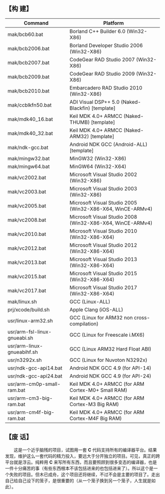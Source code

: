 
## 【构 建】
Command | Platform
------- | --------
mak/bcb60.bat | Borland C++ Builder 6.0 (Win32-X86)
mak/bcb2006.bat | Borland Developer Studio 2006 (Win32-X86)
mak/bcb2007.bat | CodeGear RAD Studio 2007 (Win32-X86)
mak/bcb2009.bat | CodeGear RAD Studio 2009 (Win32-X86)
mak/bcb2010.bat | Embarcadero RAD Studio 2010 (Win32-X86)
mak/ccblkfn50.bat | ADI Visual DSP++ 5.0 (Naked-Blackfin) [template]
mak/mdk40_16.bat | Keil MDK 4.0+ ARMCC (Naked-THUMB) [template]
mak/mdk40_32.bat | Keil MDK 4.0+ ARMCC (Naked-ARM32) [template]
mak/ndk-gcc.bat | Android NDK GCC (Android-ALL) [template]
mak/mingw32.bat | MinGW32 (Win32-X86)
mak/mingw64.bat | MinGW64 (Win32-X64)
mak/vc2002.bat | Microsoft Visual Studio 2002 (Win32-X86)
mak/vc2003.bat | Microsoft Visual Studio 2003 (Win32-X86)
mak/vc2005.bat | Microsoft Visual Studio 2005 (Win32-X86-X64, WinCE-ARMv4)
mak/vc2008.bat | Microsoft Visual Studio 2008 (Win32-X86-X64, WinCE-ARMv4)
mak/vc2010.bat | Microsoft Visual Studio 2010 (Win32-X86-X64)
mak/vc2012.bat | Microsoft Visual Studio 2012 (Win32-X86-X64)
mak/vc2013.bat | Microsoft Visual Studio 2013 (Win32-X86-X64)
mak/vc2015.bat | Microsoft Visual Studio 2015 (Win32-X86-X64)
mak/vc2017.bat | Microsoft Visual Studio 2017 (Win32-X86-X64)
mak/linux.sh | GCC (Linux-ALL)
prj/xcode/build.sh | Apple Clang (iOS-ALL)
usr/linux-arm32.sh | GCC (Linux for ARM32 non cross-compilation)
usr/arm-fsl-linux-gnueabi.sh | GCC (Linux for Freescale i.MX6)
usr/arm-linux-gnueabihf.sh | GCC (Linux ARM32 Hard Float ABI)
usr/n3292x.sh | GCC (Linux for Nuvoton N3292x)
usr/ndk-gcc-api14.bat | Android NDK GCC 4.9 (for API-14)
usr/ndk-gcc-api24.bat | Android NDK GCC 4.9 (for API-24)
usr/arm-cm0p-small-ram.bat | Keil MDK 4.0+ ARMCC (for ARM Cortex-M0+ Small RAM)
usr/arm-cm3-big-ram.bat | Keil MDK 4.0+ ARMCC (for ARM Cortex-M3 Big RAM)
usr/arm-cm4f-big-ram.bat | Keil MDK 4.0+ ARMCC (for ARM Cortex-M4F Big RAM)

## 【废 话】
　　这是一个近乎脑残的项目，试图用一套 **C** 代码支持所有的编译器平台。结果发现，维护这么一套代码的精力投入，要远大于分开独立的项目。可见，真正的跨平台就是浮云。纯粹用 **C** 来写所有东西，而且要照顾到很多变态的编译器，也是一件十分痛苦的事（有些东西根本不该包括进来的也包括进来了）。所以这个是一个失败的项目。但木已成舟，这个项目还将继续，不过不会是主要的项目了。走出自己给自己设下的笼子，是很重要的（从一个笼子换到另一个笼子，人生就是如此）。
